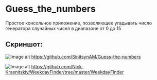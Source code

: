 # Guess_the_numbers
Простое консольное приложение, позволяющее угадывать число генератора случайных чисел в диапазоне от 0 до 15

## Скриншот:
![Image alt](https://github.com/SinitsynAM/Guess-the-numbers/1.png)
             https://github.com/SinitsynAM/Guess-the-numbers

![Image alt](https://github.com/Nick-Krasnitskiy/WeekdayFinder/blob/master/WeekdayFinder/1.png)
             https://github.com/Nick-Krasnitskiy/WeekdayFinder/tree/master/WeekdayFinder
